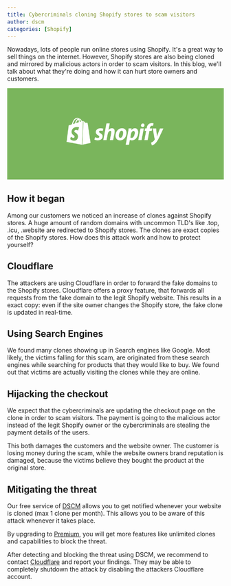 ```yaml
---
title: Cybercriminals cloning Shopify stores to scam visitors
author: dscm
categories: [Shopify]
---
```


Nowadays, lots of people run online stores using Shopify. It's a great way to sell things on the internet. However, Shopify stores are also being cloned and mirrored by malicious actors in order to scam visitors. In this blog, we'll talk about what they're doing and how it can hurt store owners and customers. 

![Shopify banner](/assets/img/blogs/shopify-banner.png)

## How it began
Among our customers we noticed an increase of clones against Shopify stores. A huge amount of random domains with uncommon TLD's like .top, .icu, .website are redirected to Shopify stores. The clones are exact copies of the Shopify stores. How does this attack work and how to protect yourself?

## Cloudflare
The attackers are using Cloudflare in order to forward the fake domains to the Shopify stores. Cloudflare offers a proxy feature, that forwards all requests from the fake domain to the legit Shopify website. This results in a exact copy: even if the site owner changes the Shopify store, the fake clone is updated in real-time. 

## Using Search Engines
We found many clones showing up in Search engines like Google. Most likely, the victims falling for this scam, are originated from these search engines while searching for products that they would like to buy. We found out that victims are actually visiting the clones while they are online.

## Hijacking the checkout
We expect that the cybercriminals are updating the checkout page on the clone in order to scam visitors. The payment is going to the malicious actor instead of the legit Shopify owner or the cybercriminals are stealing the payment details of the users. 

This both damages the customers and the website owner. The customer is losing money during the scam, while the website owners brand reputation is damaged, because the victims believe they bought the product at the original store.

## Mitigating the threat
Our free service of <a href="https://didsomeoneclone.me/">DSCM</a> allows you to get notified whenever your website is cloned (max 1 clone per month). This allows you to be aware of this attack whenever it takes place.

By upgrading to <a href="https://didsomeoneclone.me/pricing/">Premium</a>, you will get more features like unlimited clones and capabilities to block the threat.

After detecting and blocking the threat using DSCM, we recommend to contact <a href="https://abuse.cloudflare.com/">Cloudflare</a> and report your findings. They may be able to completely shutdown the attack by disabling the attackers Cloudflare account.